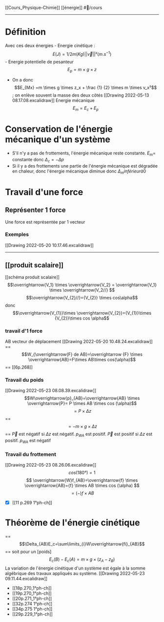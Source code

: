 [[Cours_Physique-Chimie]] [[énergie]] #📝/cours
___
# Définition
Avec ces deux énergies
	- Energie cinétique : $$E(J)=1/2 m(Kg)||\overrightarrow{v}||²(m.s^{-1})$$
	- Energie potentielle de pesanteur $$E_p = m \times g \times z$$
- On a donc $$E_{Mx} =m \times g \times z_x + \frac {1} {2} \times m \times v_x²$$; on enlève souvent la masse des deux côtés
	[[Drawing 2022-05-13 08.17.08.excalidraw]]
Energie mécanique $$E_m=E_c+E_p$$
# Conservation de l'énergie mécanique d'un système
- S'il n'y a pas de frottements, l'énergie mécanique reste constante. $E_m =$ constante donc $\Delta_c = - \Delta p$
- Si il y a des frottements une partie de l'énergie mécanique est dégradée en chaleur, donc l'énergie mécanique diminue donc $\Delta_m inférieur à 0$ 
# Travail d'une force
## Représenter 1 force
Une force est représentée par 1 vecteur
### Exemples
[[Drawing 2022-05-20 10.17.46.excalidraw]]
___
## [[produit scalaire]]
[[schéma produit scalaire]]
$$\overrightarrow{V_1} \times \overrightarrow{V_2} = \overrightarrow{V_1} \times \overrightarrow{V_2//}
$$$$\overrightarrow{V_{2}//}={V_{2}} \times cos\alpha$$
donc $$\overrightarrow{V_{1}}\times \overrightarrow{V_{2}}={V_{1}}\times {V_{2}}\times cos \alpha$$
### travail d'1 force
AB vecteur de déplacement
[[Drawing 2022-05-20 10.48.24.excalidraw]]
==$$W_{\overrightarrow{F} de AB}=\overrightarrow {F} \times \overrightarrow{AB}=F\times AB\times cos(\alpha)$$==
[[6p.268]]
### Travail du poids
[[Drawing 2022-05-23 08.08.39.excalidraw]]
$$W\overrightarrow{p}_{AB}=\overrightarrow{AB} \times \overrightarrow{P}= P \times AB \times cos (\alpha)$$
$$=P \times \Delta z$$
==$$=-m \times g \times \Delta z$$==
$\overrightarrow{P}$ est négatif si $\Delta z$ est négatif. $p_{WA}$ est positif.
$\overrightarrow{P}$ est positif si $\Delta z$ est positif. $p_{WA}$ est négatif
### Travail du frottement
[[Drawing 2022-05-23 08.26.06.excalidraw]]
$$cos (180°)=1
$$$$
\overrightarrow{W}f_{AB}=\overrightarrow{f} \times \overrightarrow{AB}={f} \times AB \times cos (\alpha)
$$
$$
=(-)f \times AB
$$
- [x] [[11 p.269 1°ph-ch]]
# Théorème de l'énergie cinétique
==$$\Delta_{AB}E_c=\sum\limits_{i}W\overrightarrow{fi}_{AB}$$==
soit pour un [poids] $$E_c(B)-E_c(A)=m \times g \times (z_A-z_B)$$
La variation de l'énergie cinétique d'un système est égale à la somme algébrique des travaux appliqués au système.
[[Drawing 2022-05-23 09.11.44.excalidraw]]
- [[18p.270_1°ph-ch]]
- [[19p.270_1°ph-ch]]
- [[20p.271_1°ph-ch]]
- [[32p.274 1°ph-ch]]
- [[34p.275 1°ph-ch]]
- [[29p.229_1°ph-ch]]